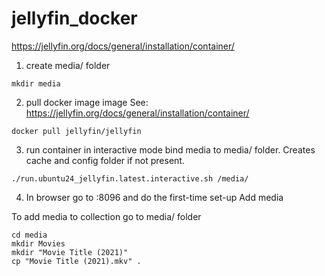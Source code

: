 # jellyfin_docker
https://jellyfin.org/docs/general/installation/container/

1) create media/ folder
```
mkdir media
```

2) pull docker image image See: https://jellyfin.org/docs/general/installation/container/
```
docker pull jellyfin/jellyfin
```

3) run container in interactive mode bind media to media/ folder. Creates cache and config folder if not present.
```
./run.ubuntu24_jellyfin.latest.interactive.sh /media/
```

4) In browser go to <ip of your server>:8096 and do the first-time set-up
Add media 


To add media to collection go to media/ folder
```
cd media
mkdir Movies
mkdir "Movie Title (2021)"
cp "Movie Title (2021).mkv" .
```
